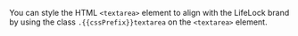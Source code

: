 You can style the HTML `<textarea>` element to align with the LifeLock brand by using the class `.{{cssPrefix}}textarea` on the `<textarea>` element.
